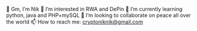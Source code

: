 👋 Gm, I’m Nik
👀 I’m interested in RWA and DePin
🌱 I’m currently learning python, java and PHP+mySQL
💞️ I’m looking to collaborate on peace all over the world
📫 How to reach me: cryptoniknik@gmail.com
